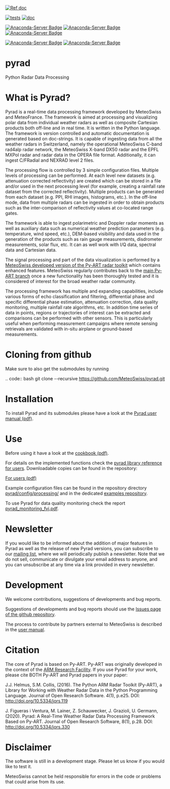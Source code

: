 
[![Ref doc](https://img.shields.io/badge/docs-users-4088b8.svg)](https://pyrad-mch.readthedocs.io/en/stable/)

[![tests](https://github.com/MeteoSwiss/pyrad/workflows/Test%20pyrad/badge.svg)](https://github.com/MeteoSwiss/pyrad/actions/workflows/pyrad_tests.yml)
[![doc](https://readthedocs.org/projects/pyrad-mch/badge/?version=latest)](https://pyrad-mch.readthedocs.io/en/latest/)

[![Anaconda-Server Badge](https://img.shields.io/badge/Anaconda%20Cloud-0.6.3-blue.svg?style=flat-square)](https://anaconda.org/conda-forge/pyrad_mch)
[![Anaconda-Server Badge](https://img.shields.io/badge/Last%20updated-01%20Mar%202021-blue.svg?style=flat-square)](https://anaconda.org/conda-forge/pyrad_mch)
[![Anaconda-Server Badge](https://anaconda.org/conda-forge/pyrad_mch/badges/downloads.svg)](https://anaconda.org/conda-forge/pyrad_mch)

[![Anaconda-Server Badge](https://anaconda.org/conda-forge/pyrad_mch/badges/platforms.svg)](https://anaconda.org/conda-forge/pyrad_mch)
[![Anaconda-Server Badge](https://anaconda.org/conda-forge/pyrad_mch/badges/license.svg)](https://anaconda.org/conda-forge/pyrad_mch)

# pyrad
Python Radar Data Processing

# What is Pyrad?
Pyrad is a real-time data processing framework developed by MeteoSwiss and MeteoFrance. The framework is
aimed at processing and visualizing polar data from individual weather radars as well as composite
Cartesian products both off-line and in real time. It is written in the Python language. The
framework is version controlled and automatic documentation is generated based on doc-strings.
It is capable of ingesting data from all the weather radars in Switzerland, namely the operational
MeteoSwiss C-band rad4alp radar network, the MeteoSwiss X-band DX50 radar and the EPFL MXPol radar
and radar data in the OPERA file format. Additionally, it can ingest C/FRadial and NEXRAD level 2 files.

The processing flow is controlled by 3 simple configuration files. Multiple levels of processing can
be performed. At each level new datasets (e.g. attenuation corrected reflectivity) are created which
can be stored in a file and/or used in the next processing level (for example, creating a rainfall rate
dataset from the corrected reflectivity). Multiple products can be generated from each dataset (e.g.
PPI, RHI images, histograms, etc.). In the off-line mode, data from multiple radars can be ingested
in order to obtain products such as the inter-comparison of reflectivity values at co-located range
gates.

The framework is able to ingest polarimetric and Doppler radar moments as well as auxiliary data
such as numerical weather prediction parameters (e.g. temperature, wind speed, etc.), DEM-based
visibility and data used in the generation of the products such as rain gauge measurements,
disdrometer measurements, solar flux, etc. It can as well work with I/Q data, spectral data and Cartesian
data.

The signal processing and part of the data visualization is performed by a [MeteoSwiss developed version of the Py-ART radar toolkit](https://github.com/meteoswiss-mdr/pyart) which contains enhanced features. MeteoSwiss regularly contributes back to the [main Py-ART branch](https://github.com/ARM-DOE/pyart) once a new functionality has been thoroughly tested and it is considered of interest for the broad weather radar community.

The processing framework has multiple and expanding capabilities, include various forms of echo classification and
filtering, differential phase and specific differential phase estimation, attenuation correction, data
quality monitoring, multiple rainfall rate algorithms, etc. In addition time series of data in points,
regions or trajectories of interest can be extracted and comparisons can be performed with other
sensors. This is particularly useful when performing measurement campaigns where remote
sensing retrievals are validated with in-situ airplane or ground-based measurements.

# Cloning from github
Make sure to also get the submodules by running

.. code:: bash
    git clone --recursive https://github.com/MeteoSwiss/pyrad.git

# Installation
To install Pyrad and its submodules please have a look at the [Pyrad user manual (pdf)](./additional_doc/pyrad_user_manual.pdf).

# Use
Before using it have a look at the [cookbook (pdf)](./additional_doc/pyrad-framework-cookbook/DataProcessing.pdf).

For details on the implemented functions check the [pyrad library reference for users](https://pyrad-mch.readthedocs.io/en/stable/). Downloadable copies can be found in the repository: 

[For users (pdf)](https://media.readthedocs.org/pdf/pyrad-mch/stable/pyrad-mch.pdf)


Example configuration files can be found in the repository directory [pyrad/config/processing/](./config/processing) and in the dedicated [examples repository](https://github.com/MeteoSwiss/pyrad-examples). 

To use Pyrad for data quality monitoring check the report [pyrad_monitoring_fvj.pdf](./additional_doc/pyrad_monitoring_fvj.pdf).

# Newsletter

If you would like to be informed about the addition of major features in Pyrad as well as the release of new Pyrad versions, you can subscribe to our [mailing list](https://github.us1.list-manage.com/subscribe?u=2e8561343b026dacadbc70c92&id=9a43ddb927), where we will periodically publish a newsletter. Note that we do not sell, communicate or divulgate your email address to anyone, and you can unsubscribe at any time via a link provided in every newsletter.

# Development
We welcome contributions, suggestions of developments and bug reports.

Suggestions of developments and bug reports should use the [Issues page of the github repository](https://github.com/meteoswiss-mdr/pyrad/issues).

The process to contribute by partners external to MeteoSwiss is described in the [user manual](./additional_doc/pyrad_user_manual.pdf).

# Citation
The core of Pyrad is based on Py-ART. Py-ART was originally developed in the context of the [ARM Research Facility](https://www.arm.gov/). If you use Pyrad for your work, please cite BOTH Py-ART and Pyrad papers in your paper:

J.J. Helmus, S.M. Collis, (2016). The Python ARM Radar Toolkit (Py-ART), a Library for Working with Weather Radar Data in the Python Programming Language. Journal of Open Research Software. 4(1), p.e25. DOI: http://doi.org/10.5334/jors.119

J. Figueras i Ventura, M. Lainer, Z. Schauwecker, J. Grazioli, U. Germann, (2020). Pyrad: A Real-Time Weather Radar Data Processing Framework Based on Py-ART. Journal of Open Research Software, 8(1), p.28. DOI: http://doi.org/10.5334/jors.330 

# Disclaimer
The software is still in a development stage. Please let us know if you would like to test it.

MeteoSwiss cannot be held responsible for errors in the code or problems that could arise from its use.


